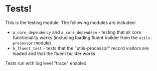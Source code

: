 # Tests!

This is the testing module. The following modules are included:

 * `a_core_dependency` and `a_core_dependson` - testing that all core functionality works (including loading fluent builder from the `utils-processor` module)
 * `b_fluent_test` - tests that the "utils-processor" record visitors are loaded and that the fluent builder works

 Tests run with log level "trace" enabled